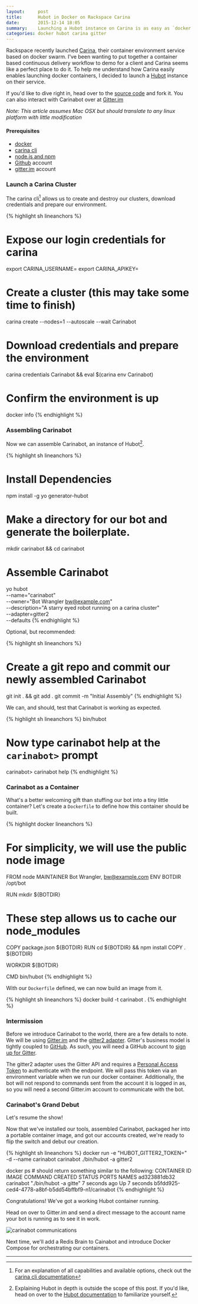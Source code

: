 ```yaml
---
layout:     post
title:      Hubot in Docker on Rackspace Carina
date:       2015-12-14 18:05
summary:    Launching a Hubot instance on Carina is as easy as `docker run`
categories: docker hubot carina gitter
---
```


Rackspace recently launched [Carina](https://getcarina.com), their container environment service based on docker swarm. I've
been wanting to put together a container based continuous delivery workflow to demo for a client and
Carina seems like a perfect place to do it. To help me understand how Carina easily enables launching
docker containers, I decided to launch a [Hubot](https://hubot.github.com/) instance on their service.

If you'd like to dive right in, head over to the [source code](https://github.com/stephengfriend/carinabot) and fork it. You can also interact with Carinabot over at [Gitter.im](https://gitter.im/stephengfriend/carinabot)

_Note: This article assumes Mac OSX but should translate to any linux platform with little modification_

#### Prerequisites

- [docker](https://docs.docker.com/engine/installation/mac/)
- [carina cli](https://getcarina.com/docs/getting-started/getting-started-carina-cli/)
- [node.js and npm](http://blog.teamtreehouse.com/install-node-js-npm-mac)
- [Github](https://github.com) account
- [gitter.im](https://gitter.im) account

### Launch a Carina Cluster

The carina cli[^1] allows us to create and destroy our clusters, download credentials
and prepare our environment.

{% highlight sh lineanchors %}
# Expose our login credentials for carina
export CARINA_USERNAME=<your username>
export CARINA_APIKEY=<your apikey>

# Create a cluster (this may take some time to finish)
carina create --nodes=1 --autoscale --wait Carinabot

# Download credentials and prepare the environment
carina credentials Carinabot && eval $(carina env Carinabot)

# Confirm the environment is up
docker info
{% endhighlight %}

### Assembling Carinabot

Now we can assemble Carinabot, an instance of Hubot[^2].

{% highlight sh lineanchors %}
# Install Dependencies
npm install -g yo generator-hubot

# Make a directory for our bot and generate the boilerplate.
mkdir carinabot && cd carinabot

# Assemble Carinabot
yo hubot                                                            \
    --name="carinabot"                                              \
    --owner="Bot Wrangler <bw@example.com>"                         \
    --description="A starry eyed robot running on a carina cluster" \
    --adapter=gitter2                                               \
    --defaults
{% endhighlight %}

Optional, but recommended:

{% highlight sh lineanchors %}
# Create a git repo and commit our newly assembled Carinabot
git init . && git add .
git commit -m "Initial Assembly"
{% endhighlight %}

We can, and should, test that Carinabot is working as expected.

{% highlight sh lineanchors %}
bin/hubot

# Now type carinabot help at the `carinabot>` prompt
carinabot> carinabot help
{% endhighlight %}

### Carinabot as a Container

What's a better welcoming gift than stuffing our bot into a tiny little container? Let's
create a `Dockerfile` to define how this container should be built.

{% highlight docker lineanchors %}
# For simplicity, we will use the public node image
FROM node
MAINTAINER Bot Wrangler, bw@example.com
ENV BOTDIR /opt/bot

RUN mkdir ${BOTDIR}

# These step allows us to cache our node_modules
COPY package.json ${BOTDIR}
RUN cd ${BOTDIR} && npm install
COPY . ${BOTDIR}

WORKDIR ${BOTDIR}

CMD bin/hubot
{% endhighlight %}

With our `Dockerfile` defined, we can now build an image from it.

{% highlight sh lineanchors %}
docker build -t carinabot .
{% endhighlight %}

### Intermission

Before we introduce Carinabot to the world, there are a few details to note. We will be using [Gitter.im](https://gitter.im/) and the [gitter2 adapter](https://github.com/huafu/hubot-gitter2). Gitter's business model is tightly coupled to [GitHub](https://github.com/). As such, you will need a GitHub account to [sign up for Gitter](https://gitter.im/login/github?action=signup&source=intro-signup).

The gitter2 adapter uses the Gitter API and requires a [Personal Access Token](https://developer.gitter.im/apps) to authenticate with the endpoint. We will pass this token via an environment variable when we run our docker container. Additionally, the bot will not respond to commands sent from the account it is logged in as, so you will need a second Gitter.im account to communicate with the bot.

### Carinabot's Grand Debut

Let's resume the show!

Now that we've installed our tools, assembled Carinabot, packaged her into a portable container image, and got our accounts created,
we're ready to flip the switch and debut our creation.

{% highlight sh lineanchors %}
docker run -e "HUBOT_GITTER2_TOKEN=<Personal Access Token>" \
           -d --name carinabot carinabot ./bin/hubot -a gitter2

docker ps # should return something similar to the following:
CONTAINER ID        IMAGE               COMMAND                  CREATED             STATUS              PORTS               NAMES
ad323881db32        carinabot           "./bin/hubot -a gitte"   7 seconds ago       Up 7 seconds                            b5fdd925-ced4-4778-a8bf-b5dd54bffbf9-n1/carinabot
{% endhighlight %}

Congratulations! We've got a working Hubot container running.

Head on over to Gitter.im and send a direct message to the account name your bot is running as to see it in work.

![carinabot communications](http://dpr.stephengfriend.com/1bpG7.png)

Next time, we'll add a Redis Brain to Cainabot and introduce Docker Compose for orchestrating our containers.

---

[^1]: For an explanation of all capabilities and available options, check out the [carina cli documentation](https://github.com/getcarina/carina)
[^2]: Explaining Hubot in depth is outside the scope of this post. If you'd like, head on over to the [Hubot documentation](https://hubot.github.com/docs/) to familiarize yourself.
